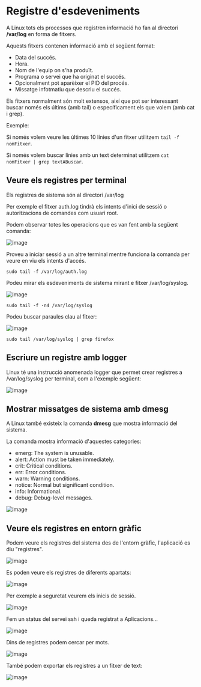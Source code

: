 # Registre d'esdeveniments

A Linux tots els processos que registren informació ho fan al directori **/var/log** en forma de fitxers.

Aquests fitxers contenen informació amb el següent format:

- Data del succés.
- Hora.
- Nom de l'equip on s'ha produït.
- Programa o servei que ha originat el succés.
- Opcionalment pot aparèixer el PID del procés.
- Missatge infotmatiu que descriu el succés.

Els fitxers normalment són molt extensos, així que pot ser interessant buscar només els últims (amb tail) o específicament els que volem (amb cat i grep).

Exemple:

Si només volem veure les últimes 10 línies d'un fitxer utilitzem ```tail -f nomFitxer```.

Si només volem buscar línies amb un text determinat utilitzem ```cat nomFitxer | grep textABuscar```.

## Veure els registres per terminal

Els registres de sistema són al directori /var/log

Per exemple el fitxer auth.log tindrà els intents d'inici de sessió o autoritzacions de comandes com usuari root.

Podem observar totes les operacions que es van fent amb la següent comanda:

![image](https://github.com/XaSaFa/MP04/assets/110727546/3d18f1c3-d797-456d-943b-d33024920b8d)

Proveu a iniciar sessió a un altre terminal mentre funciona la comanda per veure en viu els intents d'accés.

```sudo tail -f /var/log/auth.log```

Podeu mirar els esdeveniments de sistema mirant e fitxer /var/log/syslog.

![image](https://github.com/XaSaFa/MP04/assets/110727546/4512601b-1838-4480-9243-8d9ea6adec36)

```sudo tail -f -n4 /var/log/syslog```

Podeu buscar paraules clau al fitxer:

![image](https://github.com/XaSaFa/MP04/assets/110727546/6e401eac-3ca2-4bf1-85d7-45353fb8d357)

```sudo tail /var/log/syslog | grep firefox```

## Escriure un registre amb logger

Linux té una instrucció anomenada logger que permet crear registres a /var/log/syslog per terminal, com a l'exemple següent:

![image](https://github.com/XaSaFa/MP04/assets/110727546/eb577230-4fca-4f1f-a194-c352d2b840e8)

## Mostrar missatges de sistema amb dmesg

A Linux també existeix la comanda **dmesg** que mostra informació del sistema.

La comanda mostra informació d'aquestes categories:

- emerg: The system is unusable.
- alert: Action must be taken immediately.
- crit: Critical conditions.
- err: Error conditions.
- warn: Warning conditions.
- notice: Normal but significant condition.
- info: Informational.
- debug: Debug-level messages.

![image](https://github.com/XaSaFa/MP04/assets/110727546/11c89a3a-b984-4ea8-b8b3-8eb9a878585b)

## Veure els registres en entorn gràfic

Podem veure els registres del sistema des de l'entorn gràfic, l'aplicació es diu "registres".

![image](https://github.com/XaSaFa/MP04/assets/110727546/e09e1ac1-9794-4d7f-aa92-42819d367790)

Es poden veure els registres de diferents apartats:

![image](https://github.com/XaSaFa/MP04/assets/110727546/a2f3cfe1-2ce5-45b3-a3dd-8c43cdf96231)

Per exemple a seguretat veurem els inicis de sessió.

![image](https://github.com/XaSaFa/MP04/assets/110727546/41322e7a-ca4b-4f62-8d17-03eb0eb9578a)

Fem un status del servei ssh i queda registrat a Aplicacions...

![image](https://github.com/XaSaFa/MP04/assets/110727546/c053d84e-88c1-49bd-bf21-8b90ebfdc32c)

Dins de registres podem cercar per mots.

![image](https://github.com/XaSaFa/MP04/assets/110727546/b3cf0f20-5386-4b33-b351-7357b54c5e6e)

També podem exportar els registres a un fitxer de text:

![image](https://github.com/XaSaFa/MP04/assets/110727546/f950edf3-3c20-4ec8-ade9-ab6a21972410)


